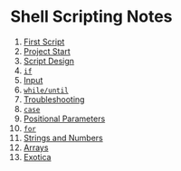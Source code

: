 # Shell Scripting Notes

1. [First Script](./01-first.md)
1. [Project Start](./02-start.md)
1. [Script Design](./03-script_design.md)
1. [`if`](./04-if.md)
1. [Input](./05-input.md)
1. [`while/until`](./06-while_until.md)
1. [Troubleshooting](./07-troubleshooting.md)
1. [`case`]()
1. [Positional Parameters]()
1. [`for`]()
1. [Strings and Numbers]()
1. [Arrays]()
1. [Exotica]()
